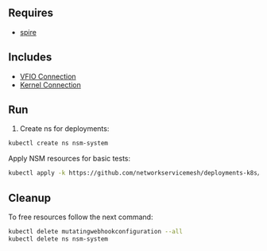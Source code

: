 ## Requires

- [spire](../spire)

## Includes

- [VFIO Connection](../use-cases/Vfio2Noop)
- [Kernel Connection](../use-cases/SriovKernel2Noop)

## Run

1. Create ns for deployments:
```bash
kubectl create ns nsm-system
```

Apply NSM resources for basic tests:
```bash
kubectl apply -k https://github.com/networkservicemesh/deployments-k8s/examples/sriov?ref=98439c3054220c029ebce5e23b0ea7953e253800
```

## Cleanup

To free resources follow the next command:
```bash
kubectl delete mutatingwebhookconfiguration --all
kubectl delete ns nsm-system
```
